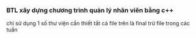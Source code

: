 ### BTL xây dựng chương trình quản lý nhân viên bằng c++

chỉ sử dụng 1 số thư viện cần thiết
tất cả file trên là final trừ file trong các tuần